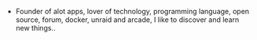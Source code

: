 - Founder of alot apps, lover of technology, programming language, open source, forum, docker, unraid and arcade, I like to discover and learn new things..
  <br>



























































































































































































































































